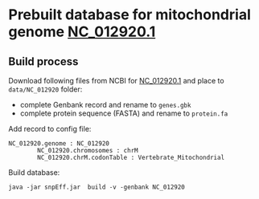 # Prebuilt database for mitochondrial genome [NC_012920.1](https://www.ncbi.nlm.nih.gov/nuccore/251831106)

## Build process

Download following files from NCBI for [NC_012920.1](https://www.ncbi.nlm.nih.gov/nuccore/251831106) and place to `data/NC_012920` folder:
* complete Genbank record and rename to `genes.gbk`
* complete protein sequence (FASTA) and rename to `protein.fa`

Add record to config file:

```
NC_012920.genome : NC_012920
        NC_012920.chromosomes : chrM
        NC_012920.chrM.codonTable : Vertebrate_Mitochondrial
```

Build database:

```
java -jar snpEff.jar  build -v -genbank NC_012920

```